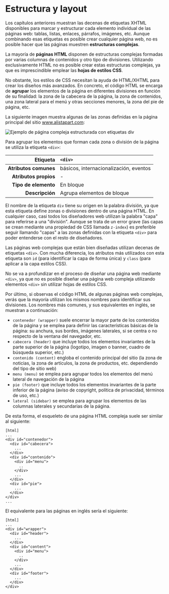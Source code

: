 # Estructura y layout

Los capítulos anteriores muestran las decenas de etiquetas XHTML disponibles para marcar y estructurar cada elemento individual de las páginas web: tablas, listas, enlaces, párrafos, imágenes, etc. Aunque combinando esas etiquetas es posible crear cualquier página web, no es posible hacer que las páginas muestren **estructuras complejas**.

La mayoría de **páginas HTML** disponen de estructuras complejas formadas por varias columnas de contenidos y otro tipo de divisiones. Utilizando exclusivamente HTML no es posible crear estas estructuras complejas, ya que es imprescindible emplear las **hojas de estilos CSS**.

No obstante, los estilos de CSS necesitan la ayuda de HTML/XHTML para crear los diseños más avanzados. En concreto, el código HTML se encarga de **agrupar** los elementos de la página en diferentes divisiones en función de su finalidad: la zona de la cabecera de la página, la zona de contenidos, una zona lateral para el menú y otras secciones menores, la zona del pie de página, etc.

La siguiente imagen muestra algunas de las zonas definidas en la página principal del sitio www.alistapart.com:

![Ejemplo de página compleja estructurada con etiquetas div](cap09/estructura.png)

Para agrupar los elementos que forman cada zona o división de la página se utiliza la etiqueta `<div>`:

| Etiqueta              | `<div>`    |
| --------------------: | :------------- |
| **Atributos comunes** | básicos, internacionalización, eventos |
| **Atributos propios** | - |
| **Tipo de elemento**  | En bloque |
| **Descripción**       | Agrupa elementos de bloque |

El nombre de la etiqueta `div` tiene su origen en la palabra división, ya que esta etiqueta define zonas o divisiones dentro de una página HTML. En cualquier caso, casi todos los diseñadores web utilizan la palabra "capa" para referirse a una "división". Aunque se trata de un error grave (las capas se crean mediante una propiedad de CSS llamada `z-index`) es preferible seguir llamando "capas" a las zonas definidas con la etiqueta `<div>` para poder entenderse con el resto de diseñadores.

Las páginas web complejas que están bien diseñadas utilizan decenas de etiquetas `<div>`. Con mucha diferencia, los atributos más utilizados con esta etiqueta son `id` (para identificar la capa de forma única) y `class` (para aplicar a la capa estilos CSS).

No se va a profundizar en el proceso de diseñar una página web mediante `<div>`, ya que no es posible diseñar una página web compleja utilizando elementos `<div>` sin utilizar hojas de estilos CSS.

Por último, si observas el código HTML de algunas páginas web complejas, verás que la mayoría utilizan los mismos nombres para identificar sus divisiones. Los nombres más comunes, y sus equivalentes en inglés, se muestran a continuación:

* `contenedor (wrapper)` suele encerrar la mayor parte de los contenidos de la página y se emplea para definir las características básicas de la página: su anchura, sus bordes, imágenes laterales, si se centra o no respecto de la ventana del navegador, etc.
* `cabecera (header)` que incluye todos los elementos invariantes de la parte superior de la página (logotipo, imagen o banner, cuadro de búsqueda superior, etc.)
* `contenido (content)` engloba el contenido principal del sitio (la zona de noticias, la zona de artículos, la zona de productos, etc. dependiendo del tipo de sitio web)
* `menu (menu)` se emplea para agrupar todos los elementos del menú lateral de navegación de la página
* `pie (footer)` que incluye todos los elementos invariantes de la parte inferior de la página (aviso de copyright, política de privacidad, términos de uso, etc.)
* `lateral (sidebar)` se emplea para agrupar los elementos de las columnas laterales y secundarias de la página.

De esta forma, el esqueleto de una página HTML compleja suele ser similar al siguiente:

    [html]
    ...
    <div id="contenedor">
      <div id="cabecera">
        ...
      </div>
      <div id="contenido">
        <div id="menu">
          ..
        </div>
        ...
      </div>
      <div id="pie">
        ...
      </div>
    </div>
    ...

El equivalente para las páginas en inglés sería el siguiente:

    [html]
    ...
    <div id="wrapper">
      <div id="header">
        ...
      </div>
      <div id="content">
        <div id="menu">
          ..
        </div>
        ...
      </div>
      <div id="footer">
        ...
      </div>
    </div>